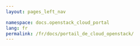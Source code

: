```yaml
---
layout: pages_left_nav

namespace: docs.openstack_cloud_portal
lang: fr
permalink: /fr/docs/portail_de_cloud_openstack/
---
```

